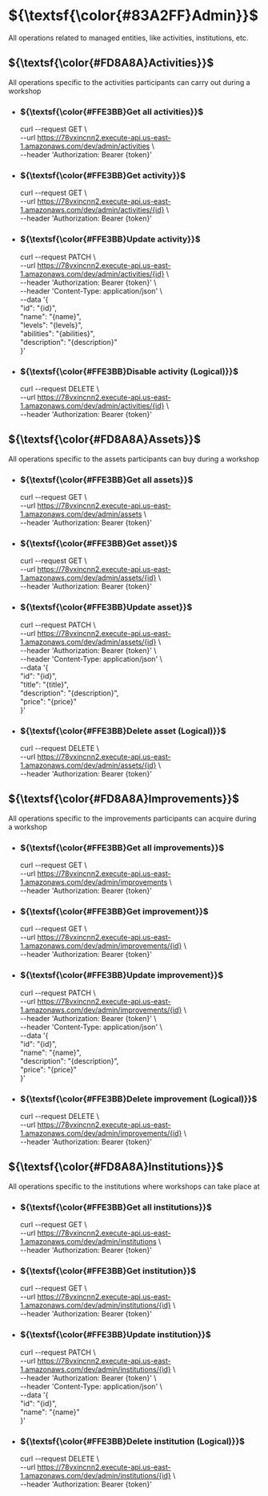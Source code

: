 # ${\textsf{\color{#83A2FF}Admin}}$
All operations related to managed entities, like activities, institutions, etc.

## ${\textsf{\color{#FD8A8A}Activities}}$
All operations specific to the activities participants can carry out during a workshop 

- ### ${\textsf{\color{#FFE3BB}Get all activities}}$
   curl --request GET \ <br/> 
--url https://78vxincnn2.execute-api.us-east-1.amazonaws.com/dev/admin/activities \ <br/>
--header 'Authorization: Bearer {token}'

- ### ${\textsf{\color{#FFE3BB}Get activity}}$
   curl --request GET \ <br/>
--url https://78vxincnn2.execute-api.us-east-1.amazonaws.com/dev/admin/activities/{id} \ <br/>
--header 'Authorization: Bearer {token}'

- ### ${\textsf{\color{#FFE3BB}Update activity}}$
   curl --request PATCH \ <br/>
--url https://78vxincnn2.execute-api.us-east-1.amazonaws.com/dev/admin/activities/{id} \ <br/>
--header 'Authorization: Bearer {token}' \ <br/>
--header 'Content-Type: application/json' \ <br/>
--data '{<br/>
"id": "{id}",<br/>
"name": "{name}",<br/>
"levels": "{levels}",<br/>
"abilities": "{abilities}",<br/>
"description": "{description}"<br/>
}'

- ### ${\textsf{\color{#FFE3BB}Disable activity (Logical)}}$
   curl --request DELETE \ <br/>
--url https://78vxincnn2.execute-api.us-east-1.amazonaws.com/dev/admin/activities/{id} \ <br/>
--header 'Authorization: Bearer {token}'

## ${\textsf{\color{#FD8A8A}Assets}}$
All operations specific to the assets participants can buy during a workshop

- ### ${\textsf{\color{#FFE3BB}Get all assets}}$
   curl --request GET \ <br/>
--url https://78vxincnn2.execute-api.us-east-1.amazonaws.com/dev/admin/assets \ <br/>
--header 'Authorization: Bearer {token}'

- ### ${\textsf{\color{#FFE3BB}Get asset}}$
   curl --request GET \ <br/>
--url https://78vxincnn2.execute-api.us-east-1.amazonaws.com/dev/admin/assets/{id} \ <br/>
--header 'Authorization: Bearer {token}'

- ### ${\textsf{\color{#FFE3BB}Update asset}}$
   curl --request PATCH \ <br/>
--url https://78vxincnn2.execute-api.us-east-1.amazonaws.com/dev/admin/assets/{id} \ <br/>
--header 'Authorization: Bearer {token}' \ <br/>
--header 'Content-Type: application/json' \ <br/>
--data '{<br/>
"id": "{id}",<br/>
"title": "{title}",<br/>
"description": "{description}",<br/>
"price": "{price}"<br/>
}'

- ### ${\textsf{\color{#FFE3BB}Delete asset (Logical)}}$
   curl --request DELETE \ <br/>
--url https://78vxincnn2.execute-api.us-east-1.amazonaws.com/dev/admin/assets/{id} \ <br/>
--header 'Authorization: Bearer {token}'

## ${\textsf{\color{#FD8A8A}Improvements}}$
All operations specific to the improvements participants can acquire during a workshop

- ### ${\textsf{\color{#FFE3BB}Get all improvements}}$
   curl --request GET \ <br/>
--url https://78vxincnn2.execute-api.us-east-1.amazonaws.com/dev/admin/improvements \ <br/>
--header 'Authorization: Bearer {token}'

- ### ${\textsf{\color{#FFE3BB}Get improvement}}$
   curl --request GET \ <br/>
--url https://78vxincnn2.execute-api.us-east-1.amazonaws.com/dev/admin/improvements/{id} \ <br/>
--header 'Authorization: Bearer {token}'

- ### ${\textsf{\color{#FFE3BB}Update improvement}}$
   curl --request PATCH \ <br/>
--url https://78vxincnn2.execute-api.us-east-1.amazonaws.com/dev/admin/improvements/{id} \ <br/>
--header 'Authorization: Bearer {token}' \ <br/>
--header 'Content-Type: application/json' \ <br/>
--data '{<br/>
"id": "{id}",<br/>
"name": "{name}",<br/>
"description": "{description}",<br/>
"price": "{price}"<br/>
}'

- ### ${\textsf{\color{#FFE3BB}Delete improvement (Logical)}}$
   curl --request DELETE \ <br/>
--url https://78vxincnn2.execute-api.us-east-1.amazonaws.com/dev/admin/improvements/{id} \ <br/>
--header 'Authorization: Bearer {token}'

## ${\textsf{\color{#FD8A8A}Institutions}}$
All operations specific to the institutions where workshops can take place at

- ### ${\textsf{\color{#FFE3BB}Get all institutions}}$
   curl --request GET \ <br/>
--url https://78vxincnn2.execute-api.us-east-1.amazonaws.com/dev/admin/institutions \ <br/>
--header 'Authorization: Bearer {token}'

- ### ${\textsf{\color{#FFE3BB}Get institution}}$
   curl --request GET \ <br/>
--url https://78vxincnn2.execute-api.us-east-1.amazonaws.com/dev/admin/institutions/{id} \ <br/>
--header 'Authorization: Bearer {token}'

- ### ${\textsf{\color{#FFE3BB}Update institution}}$
   curl --request PATCH \ <br/>
--url https://78vxincnn2.execute-api.us-east-1.amazonaws.com/dev/admin/institutions/{id} \ <br/>
--header 'Authorization: Bearer {token}' \ <br/>
--header 'Content-Type: application/json' \ <br/>
--data '{<br/>
"id": "{id}",<br/>
"name": "{name}"<br/>
}'

- ### ${\textsf{\color{#FFE3BB}Delete institution (Logical)}}$
   curl --request DELETE \ <br/>
--url https://78vxincnn2.execute-api.us-east-1.amazonaws.com/dev/admin/institutions/{id} \ <br/>
--header 'Authorization: Bearer {token}'